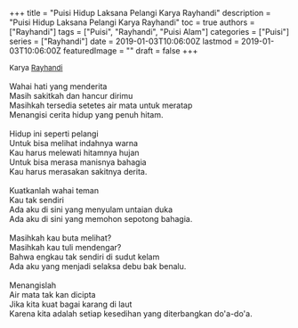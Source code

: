 +++
title = "Puisi Hidup Laksana Pelangi Karya Rayhandi"
description = "Puisi Hidup Laksana Pelangi Karya Rayhandi"
toc = true
authors = ["Rayhandi"]
tags = ["Puisi", "Rayhandi", "Puisi Alam"]
categories = ["Puisi"]
series = ["Rayhandi"]
date = 2019-01-03T10:06:00Z
lastmod = 2019-01-03T10:06:00Z
featuredImage = ""
draft = false
+++

<div style="text-align: justify;">
<div style="font-size: small;">Karya <a href="/authors/rayhandi/" target="_blank">Rayhandi</a></div><br />
Wahai hati yang menderita<br />Masih sakitkah dan hancur dirimu<br />Masihkah tersedia setetes air mata untuk meratap<br />Menangisi cerita hidup yang penuh hitam.<br /><br />Hidup ini seperti pelangi<br />Untuk bisa melihat indahnya warna<br />Kau harus melewati hitamnya hujan<br />Untuk bisa merasa manisnya  bahagia<br />Kau harus merasakan sakitnya derita.<br /><br />Kuatkanlah wahai teman<br />Kau tak sendiri<br />Ada aku di sini yang menyulam untaian duka<br />Ada aku di sini yang memohon sepotong bahagia.<br /><br />Masihkah kau buta melihat?<br />Masihkah kau tuli mendengar?<br />Bahwa engkau tak sendiri di sudut kelam<br />Ada aku yang menjadi selaksa debu bak benalu.<br /><br />Menangislah<br />Air mata tak kan dicipta<br />Jika kita kuat bagai karang di laut<br />Karena kita adalah setiap kesedihan yang diterbangkan do'a-do'a.</div>

